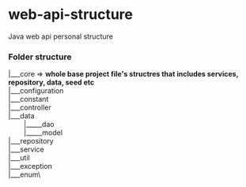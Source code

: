 # web-api-structure
Java web api personal structure

### Folder structure

|___core => __whole base project file's structres 
that includes services, repository, data, seed etc__ \
|___configuration\
|___constant\
|___controller\
|___data\
&nbsp;&nbsp;&nbsp;&nbsp;&nbsp;&nbsp;&nbsp;&nbsp;|_____dao\
&nbsp;&nbsp;&nbsp;&nbsp;&nbsp;&nbsp;&nbsp;&nbsp;|_____model\
|___repository\
|___service\
|___util\
|___exception\
|___enum\


